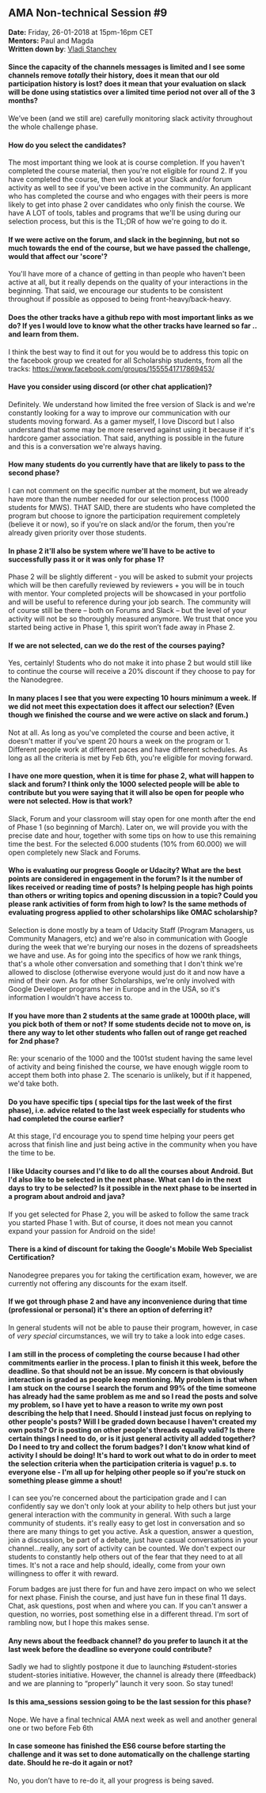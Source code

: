 ## AMA Non-technical Session #9

**Date:** Friday, 26-01-2018 at 15pm-16pm CET <br>
**Mentors:** Paul and Magda<br>
**Written down by**: [Vladi Stanchev](https://discussions.udacity.com/u/vladi.stanchev)


#### Since the capacity of the channels messages is limited and I see some channels remove *totally* their history, does it mean that our old participation history is lost? does it mean that your evaluation on slack will be done using statistics over a limited time period not over all of the 3 months?
We’ve been (and we still are) carefully monitoring slack activity throughout the whole challenge phase.

#### How do you select the candidates?
The most important thing we look at is course completion. If you haven't completed the course material, then you're not eligible for round 2. If you have completed the course, then we look at your Slack and/or forum activity as well to see if you've been active in the community. An applicant who has completed the course and who engages with their peers is more likely to get into phase 2 over candidates who only finish the course. We have A LOT of tools, tables and programs that we'll be using during our selection process, but this is the TL;DR of how we're going to do it.

#### If we were active on the forum, and slack in the beginning, but not so much towards the end of the course, but we have passed the challenge, would that affect our 'score'?
You'll have more of a chance of getting in than people who haven't been active at all, but it really depends on the quality of your interactions in the beginning. That said, we encourage our students to be consistent throughout if possible as opposed to being front-heavy/back-heavy.

#### Does the other tracks have a github repo with most important links as we do? If yes I would love to know what the other tracks have learned so far .. and learn from them.
I think the best way to find it out for you would be to address this topic on the facebook group we created for all Scholarship students, from all the tracks: https://www.facebook.com/groups/1555541717869453/

#### Have you consider using discord (or other chat application)?
Definitely. We understand how limited the free version of Slack is and we're constantly looking for a way to improve our communication with our students moving forward. As a gamer myself, I love Discord but I also understand that some may be more reserved against using it because if it's hardcore gamer association. That said, anything is possible in the future and this is a conversation we're always having.

#### How many students do you currently have that are likely to pass to the second phase?
I can not comment on the specific number at the moment, but we already have more than the number needed for our selection process (1000 students for MWS). THAT SAID, there are students who have completed the program but choose to ignore the participation requirement completely (believe it or now), so if you're on slack and/or the forum, then you're already given priority over those students.

#### In phase 2 it'll also be system where we'll have to be active to successfully pass it or it was only for phase 1?
Phase 2 will be slightly different - you will be asked to submit your projects which will be then carefully reviewed by reviewers + you will be in touch with mentor. Your completed projects will be showcased in your portfolio and will be useful to reference during your job search. The community will of course still be there – both on Forums and Slack – but the level of your activity will not be so thoroughly measured anymore. We trust that once you started being active in Phase 1, this spirit won’t fade away in Phase 2.

#### If we are not selected, can we do the rest of the courses paying?
Yes, certainly! Students who do not make it into phase 2 but would still like to continue the course will receive a 20% discount if they choose to pay for the Nanodegree.

#### In many places I see that you were expecting 10 hours minimum a week. If we did not meet this expectation does it affect our selection?  (Even though we finished the course and we were active on slack and forum.)
Not at all. As long as you've completed the course and been active, it doesn't matter if you've spent 20 hours a week on the program or 1. Different people work at different paces and have different schedules. As long as all the criteria is met by Feb 6th, you're eligible for moving forward.

#### I have one more question, when it is time for phase 2, what will happen to slack and forum? I think only the 1000 selected people will be able to contribute but you were saying that it will also be open for people who were not selected. How is that work?
Slack, Forum and your classroom will stay open for one month after the end of Phase 1 (so beginning of March). Later on, we will provide you with the precise date and hour, together with some tips on how to use this remaining time the best. For the selected 6.000 students (10% from 60.000) we will open completely new Slack and Forums.

#### Who is evaluating our progress Google or Udacity? What are the best points are considered in engagement in the forum? Is it the number of likes received or reading time of posts? Is helping people has high points than others or writing topics and opening discussion in a topic? Could you please rank activities of form from high to low? Is the same methods of evaluating progress applied to other scholarships like OMAC scholarship?
Selection is done mostly by a team of Udacity Staff (Program Managers, us Community Managers, etc) and we're also in communication with Google during the week that we're burying our noses in the dozens of spreadsheets we have and use. As for going into the specifics of how we rank things, that's a whole other conversation and something that I don't think we're allowed to disclose (otherwise everyone would just do it and now have a mind of their own.  As for other Scholarships, we're only involved with Google Developer programs her in Europe and in the USA, so it's information I wouldn't have access to.

#### If you have more than 2 students at the same grade at 1000th place, will you pick both of them or not? If some students decide not to move on, is there any way to let other students who fallen out of range get reached for 2nd phase?
Re: your scenario of the 1000 and the 1001st student having the same level of activity and being finished the course, we have enough wiggle room to accept them both into phase 2. The scenario is unlikely, but if it happened, we'd take both.

#### Do you have specific tips ( special tips for the last week of the first phase), i.e. advice related to the last week especially for students who had completed the course earlier?
At this stage, I'd encourage you to spend time helping your peers get across that finish line and just being active in the community when you have the time to be.

#### I like  Udacity courses and  I'd like to do all the courses about Android. But I'd also like to be selected in the next phase. What can I do in the next days to try to be selected? Is it possible in the next phase to be inserted in a program about android and java?
If you get selected for Phase 2, you will be asked to follow the same track you started Phase 1 with. But of course, it does not mean you cannot expand your passion for Android on the side!

#### There is a kind of discount for taking the Google's Mobile Web Specialist Certification?
Nanodegree prepares you for taking the certification exam, however, we are currently not offering any discounts for the exam itself.

#### If we got through phase 2 and have any inconvenience during that time (professional or personal) it's there an option of deferring it?
In general students will not be able to pause their program, however, in case of _very special_ circumstances, we will try to take a look into edge cases.

#### I am still in the process of completing the course because I had other commitments earlier in the process. I plan to finish it this week, before the deadline. So that should not be an issue. My concern is that obviously interaction is graded as people keep mentioning. My problem is that when I am stuck on the course I search the forum and 99% of the time someone has already had the same problem as me and so I read the posts and solve my problem, so I have yet to have a reason to write my own post describing the help that I need. Should I instead just focus on replying to other people's posts? Will I be graded down because I haven't created my own posts? Or is posting on other people's threads equally valid? Is there certain things I need to do, or is it just general activity all added together? Do I need to try and collect the forum badges? I don't know what kind of activity I should be doing! It's hard to work out what to do in order to meet the selection criteria when the participation criteria is vague! p.s. to everyone else - I'm all up for helping other people so if you're stuck on something please gimme a shout!
I can see you're concerned about the participation grade and I can confidently say we don't only look at your ability to help others but just your general interaction with the community in general. With such a large community of students. it's really easy to get lost in conversation and so there are many things to get you active. Ask a question, answer a question, join a discussion, be part of a debate, just have casual conversations in your channel...really, any sort of activity can be counted. We don't expect our students to constantly help others out of the fear that they need to at all times. It's not a race and help should, ideally, come from your own willingness to offer it with reward.

Forum badges are just there for fun and have zero impact on who we select for next phase. Finish the course, and just have fun in these final 11 days. Chat, ask questions, post when and where you can. If you can't answer a question, no worries, post something else in a different thread. I'm sort of rambling now, but I hope this makes sense.

#### Any news about the feedback channel? do you prefer to launch it at the last week before the deadline so everyone could contribute?
Sadly we had to slightly postpone it due to launching #student-stories student-stories initiative. However, the channel is already there (#feedback) and we are planning to “properly” launch it very soon. So stay tuned!

#### Is this ama_sessions session going to be the last session for this phase?
Nope. We have a final technical AMA next week as well and another general one or two before Feb 6th

#### In case someone has finished the ES6 course before starting the challenge and it was set to done automatically on the challenge starting date. Should he re-do it again or not?
No, you don’t have to re-do it, all your progress is being saved.
